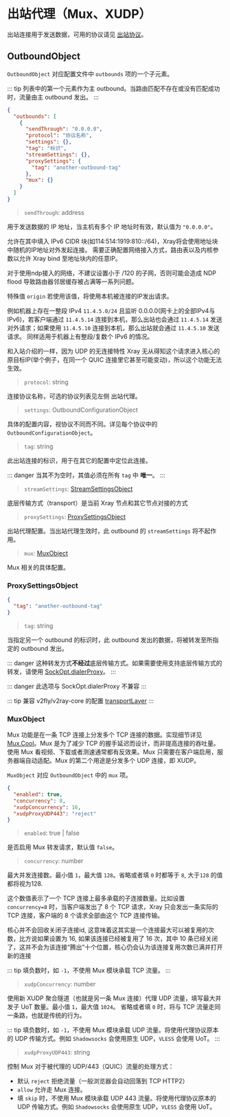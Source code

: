# 出站代理（Mux、XUDP）

出站连接用于发送数据，可用的协议请见 [出站协议](./outbounds/)。

## OutboundObject

`OutboundObject` 对应配置文件中 `outbounds` 项的一个子元素。

::: tip
列表中的第一个元素作为主 outbound。当路由匹配不存在或没有匹配成功时，流量由主 outbound 发出。
:::

```json
{
  "outbounds": [
    {
      "sendThrough": "0.0.0.0",
      "protocol": "协议名称",
      "settings": {},
      "tag": "标识",
      "streamSettings": {},
      "proxySettings": {
        "tag": "another-outbound-tag"
      },
      "mux": {}
    }
  ]
}
```

> `sendThrough`: address

用于发送数据的 IP 地址，当主机有多个 IP 地址时有效，默认值为 `"0.0.0.0"`。

允许在其中填入 IPv6 CIDR 块(如114:514:1919:810::/64)，Xray将会使用地址块中随机的IP地址对外发起连接。
需要正确配置网络接入方式，路由表以及内核参数以允许 Xray bind 至地址块内的任意IP。

对于使用ndp接入的网络，不建议设置小于 /120 的子网，否则可能会造成 NDP flood 导致路由器邻居缓存被占满等一系列问题。

特殊值 `origin` 若使用该值，将使用本机被连接的IP发出请求。

例如机器上存在一整段 IPv4 `11.4.5.0/24` 且监听 0.0.0.0(网卡上的全部IPv4与IPv6)，若客户端通过 `11.4.5.14` 连接到本机，那么出站也会通过 `11.4.5.14` 发送对外请求；如果使用 `11.4.5.10` 连接到本机，那么出站就会通过 `11.4.5.10` 发送请求。 同样适用于机器上有整段/复数个 IPv6 的情况。

和入站介绍的一样，因为 UDP 的无连接特性 Xray 无从得知这个请求进入核心的原目标IP(举个例子，在同一个 QUIC 连接里它甚至可能变动)，所以这个功能无法生效。

> `protocol`: string

连接协议名称，可选的协议列表见左侧 出站代理。

> `settings`: OutboundConfigurationObject

具体的配置内容，视协议不同而不同。详见每个协议中的 `OutboundConfigurationObject`。

> `tag`: string

此出站连接的标识，用于在其它的配置中定位此连接。

::: danger
当其不为空时，其值必须在所有 `tag` 中 **唯一**。
:::

> `streamSettings`: [StreamSettingsObject](./transport.md#streamsettingsobject)

底层传输方式（transport）是当前 Xray 节点和其它节点对接的方式

> `proxySettings`: [ProxySettingsObject](#proxysettingsobject)

出站代理配置。当出站代理生效时，此 outbound 的 `streamSettings` 将不起作用。

> `mux`: [MuxObject](#muxobject)

Mux 相关的具体配置。

### ProxySettingsObject

```json
{
  "tag": "another-outbound-tag"
}
```

> `tag`: string

当指定另一个 outbound 的标识时，此 outbound 发出的数据，将被转发至所指定的 outbound 发出。

::: danger
这种转发方式**不经过**底层传输方式。如果需要使用支持底层传输方式的转发，请使用 [SockOpt.dialerProxy](./transport.md#sockoptobject)。
:::

::: danger
此选项与 SockOpt.dialerProxy 不兼容
:::

::: tip
兼容 v2fly/v2ray-core 的配置 [transportLayer](https://www.v2fly.org/config/outbounds.html#proxysettingsobject)
:::

### MuxObject

Mux 功能是在一条 TCP 连接上分发多个 TCP 连接的数据。实现细节详见 [Mux.Cool](../../development/protocols/muxcool)。Mux 是为了减少 TCP 的握手延迟而设计，而非提高连接的吞吐量。使用 Mux 看视频、下载或者测速通常都有反效果。Mux 只需要在客户端启用，服务器端自动适配。Mux 的第二个用途是分发多个 UDP 连接，即 XUDP。

`MuxObject` 对应 `OutboundObject` 中的 `mux` 项。

```json
{
  "enabled": true,
  "concurrency": 8,
  "xudpConcurrency": 16,
  "xudpProxyUDP443": "reject"
}
```

> `enabled`: true | false

是否启用 Mux 转发请求，默认值 `false`。

> `concurrency`: number

最大并发连接数。最小值 `1`，最大值 `128`。省略或者填 `0` 时都等于 `8`, 大于`128` 的值都将视为128.

这个数值表示了一个 TCP 连接上最多承载的子连接数量。比如设置 `concurrency=8` 时，当客户端发出了 8 个 TCP 请求，Xray 只会发出一条实际的 TCP 连接，客户端的 8 个请求全部由这个 TCP 连接传输。

核心并不会回收关闭子连接id, 这意味着这其实是一个连接最大可以被复用的次数，比方说如果设置为 16, 如果该连接已经被复用了 16 次，其中 10 条已经关闭了，这并不会为该连接“腾出”十个位置，核心仍会认为该连接复用次数已满并打开新的连接

::: tip
填负数时，如 `-1`，不使用 Mux 模块承载 TCP 流量。
:::

> `xudpConcurrency`: number

使用新 XUDP 聚合隧道（也就是另一条 Mux 连接）代理 UDP 流量，填写最大并发子 UoT 数量。最小值 `1`，最大值 `1024`。
省略或者填 `0` 时，将与 TCP 流量走同一条路，也就是传统的行为。

::: tip
填负数时，如 `-1`，不使用 Mux 模块承载 UDP 流量。将使用代理协议原本的 UDP 传输方式。例如 `Shadowsocks` 会使用原生 UDP，`VLESS` 会使用 UoT。
:::

> `xudpProxyUDP443`: string

控制 Mux 对于被代理的 UDP/443（QUIC）流量的处理方式：

- 默认 `reject` 拒绝流量（一般浏览器会自动回落到 TCP HTTP2）
- `allow` 允许走 Mux 连接。
- 填 `skip` 时，不使用 Mux 模块承载 UDP 443 流量。将使用代理协议原本的 UDP 传输方式。例如 `Shadowsocks` 会使用原生 UDP，`VLESS` 会使用 UoT。
